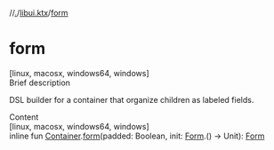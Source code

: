 //[.](../index.md)/[libui.ktx](index.md)/[form](form.md)



# form  
[linux, macosx, windows64, windows]  
Brief description  


DSL builder for a container that organize children as labeled fields.

  
  
  
Content  
[linux, macosx, windows64, windows]  
inline fun [Container](-container/index.md).[form](form.md)(padded: Boolean, init: [Form](-form/index.md).() -> Unit): [Form](-form/index.md)  



